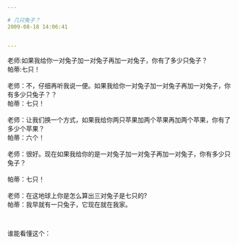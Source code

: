 ```yaml
---

# 几只兔子？
2009-08-18 14:06:41


---
```



<p>老师:如果我给你一对兔子加一对兔子再加一对兔子，你有了多少只兔子？<br />
 帕蒂:七只！<br />
     <br />
 老师：不，仔细再听我说一便。如果我给你一对兔子加一对兔子再加一对兔子，你有多少只兔子？？<br />
 帕蒂：七只！<br />
     <br />
 老师：让我们换一个方式，如果我给你两只苹果加两个苹果再加两个苹果，你有了多少个苹果？<br />
 帕蒂：六个！<br />
     <br />
 老师：很好。现在如果我给你的是一对兔子加一对兔子再加一对兔子，你有多少只兔子？<br />
     <br />
 帕蒂：七只！<br />
     <br />
 老师：在这地球上你是怎么算出三对兔子是七只的?<br />
 帕蒂：我早就有一只兔子，它现在就在我家。</p>
<p>&nbsp;</p>
<p>谁能看懂这个：</p>
<p>    <img src="http://www.matrix67.com/blogimage/200905274.gif" alt=""></p>
